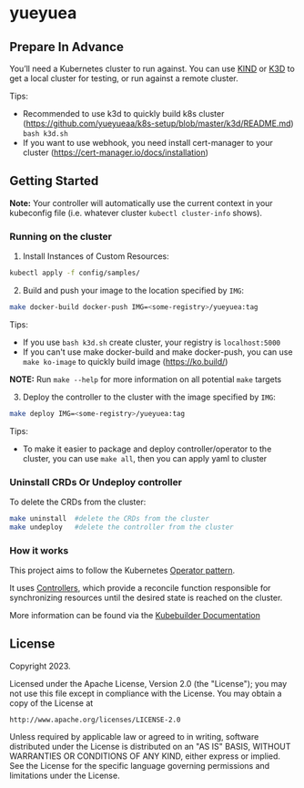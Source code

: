 # yueyuea

## Prepare In Advance
You’ll need a Kubernetes cluster to run against. You can use [KIND](https://sigs.k8s.io/kind) or [K3D](https://k3d.io/v5.5.2) to get a local cluster for testing, or run against a remote cluster.

Tips: 
- Recommended to use k3d to quickly build k8s cluster (https://github.com/yueyueaa/k8s-setup/blob/master/k3d/README.md) `bash k3d.sh`
- If you want to use webhook, you need install cert-manager to your cluster (https://cert-manager.io/docs/installation)

## Getting Started
**Note:** Your controller will automatically use the current context in your kubeconfig file (i.e. whatever cluster `kubectl cluster-info` shows).

### Running on the cluster
1. Install Instances of Custom Resources:

```sh
kubectl apply -f config/samples/
```

2. Build and push your image to the location specified by `IMG`:

```sh
make docker-build docker-push IMG=<some-registry>/yueyuea:tag
```

Tips: 
- If you use `bash k3d.sh` create cluster, your registry is `localhost:5000`
- If you can't use make docker-build and make docker-push, you can use `make ko-image` to quickly build image (https://ko.build/)

**NOTE:** Run `make --help` for more information on all potential `make` targets

3. Deploy the controller to the cluster with the image specified by `IMG`:

```sh
make deploy IMG=<some-registry>/yueyuea:tag
```

Tips:
- To make it easier to package and deploy controller/operator to the cluster, you can use `make all`, then you can apply yaml to cluster

### Uninstall CRDs Or Undeploy controller 
To delete the CRDs from the cluster:

```sh
make uninstall  #delete the CRDs from the cluster
make undeploy   #delete the controller from the cluster
```

### How it works
This project aims to follow the Kubernetes [Operator pattern](https://kubernetes.io/docs/concepts/extend-kubernetes/operator/).

It uses [Controllers](https://kubernetes.io/docs/concepts/architecture/controller/),
which provide a reconcile function responsible for synchronizing resources until the desired state is reached on the cluster.

More information can be found via the [Kubebuilder Documentation](https://book.kubebuilder.io/introduction.html)

## License

Copyright 2023.

Licensed under the Apache License, Version 2.0 (the "License");
you may not use this file except in compliance with the License.
You may obtain a copy of the License at

    http://www.apache.org/licenses/LICENSE-2.0

Unless required by applicable law or agreed to in writing, software
distributed under the License is distributed on an "AS IS" BASIS,
WITHOUT WARRANTIES OR CONDITIONS OF ANY KIND, either express or implied.
See the License for the specific language governing permissions and
limitations under the License.


